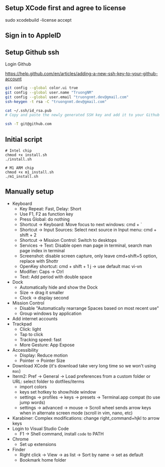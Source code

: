 ## Setup XCode first and agree to license

sudo xcodebuild -license accept

## Sign in to AppleID

## Setup Github ssh

Login Github

https://help.github.com/en/articles/adding-a-new-ssh-key-to-your-github-account

```bash
git config --global color.ui true
git config --global user.name "TruongNM"
git config --global user.email "truongnmt.dev@gmail.com"
ssh-keygen -t rsa -C "truongnmt.dev@gmail.com"

cat ~/.ssh/id_rsa.pub
# Copy and paste the newly generated SSH key and add it to your Github account: https://github.com/settings/ssh"

ssh -T git@github.com
```

## Initial script

```
# Intel chip
chmod +x install.sh
./install.sh

# M1 ARM chip
chmod +x m1_install.sh
./m1_install.sh
```

## Manually setup

- Keyboard
  - Key Repeat: Fast, Delay: Short
  - Use F1, F2 as function key
  - Press Global: do nothing
  - Shortcut -> Keyboard: Move focus to next windows: cmd + `
  - Shortcut -> Input Sources: Select next source in Input menu: cmd + shift + 2
  - Shortcut -> Mission Control: Switch to desktops
  - Services -> Text: Disable open man page in terminal, search man page index in terminal
  - Screenshot: disable screen capture, only leave cmd+shift+5 option, replace with Shottr
  - OpenKey shortcut: cmd + shift + 1 j -> use default mac vi-vn
  - Modifier: Caps -> Ctrl
  - Text: Add period with double space
- Dock
  - Automatically hide and show the Dock
  - Size -> drag it smaller
  - Clock -> display second
- Mission Control
  - Disable "Automatically rearrange Spaces based on most recent use"
  - Group windows by application
- Add internet accounts
- Trackpad
  - Click: light
  - Tap to click
  - Tracking speed: fast
  - More Gesture: App Expose
- Accessibility
  - Display: Reduce motion
  - Pointer -> Pointer Size
- Download XCode (it's download take very long time so we won't using `mas`)
- Iterm2: Pref -> General -> Load preferences from a custom folder or URL: select folder to dotfiles/iterms
  - import colors
  - keys set hotkey to show/hide window
  - settings -> profiles -> keys -> presets -> Terminal.app compat (to use jump words)
  - settings -> advanced -> mouse -> Scroll wheel sends arrow keys when in alternate screen mode (scroll in 
vim, nano, etc)
- Karabiner: Complex modifications: change right_command+hjkl to arrow keys
- Login to Visual Studio Code
  - F1 -> Shell command, install `code` to PATH
- Chrome
  - Set up extensions
- Finder
  - Right click -> View -> as list -> Sort by name -> set as default
  - Bookmark home folder
